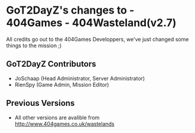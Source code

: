GoT2DayZ's changes to - 404Games - 404Wasteland(v2.7)
=============

All credits go out to the 404Games Developpers, we've just changed some things to the mission ;)

GoT2DayZ Contributors
-----
- JoSchaap (Head Administrator, Server Administrator)
- RienSpy (Game Admin, Mission Editor)

Previous Versions
-----

* All other versions are avalible from http://www.404games.co.uk/wastelands
